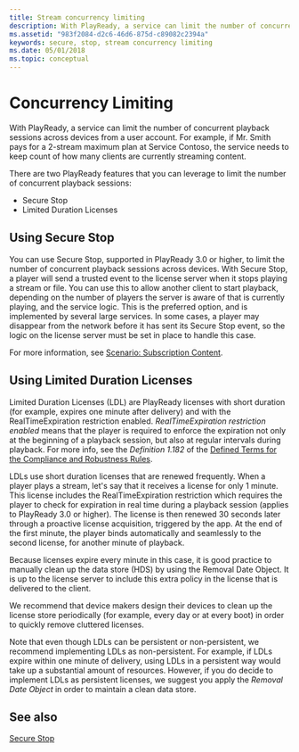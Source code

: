 ```yaml
---
title: Stream concurrency limiting
description: With PlayReady, a service can limit the number of concurrent playback sessions across devices from a user account.
ms.assetid: "983f2084-d2c6-46d6-875d-c89082c2394a"
keywords: secure, stop, stream concurrency limiting
ms.date: 05/01/2018
ms.topic: conceptual
---
```



# Concurrency Limiting

With PlayReady, a service can limit the number of concurrent playback sessions across devices from a user account. For example, if Mr. Smith pays for a 2-stream maximum plan at Service Contoso, the service needs to keep count of how many clients are currently streaming content.

There are two PlayReady features that you can leverage to limit the number of concurrent playback sessions:

* Secure Stop
* Limited Duration Licenses

## Using Secure Stop

You can use Secure Stop, supported in PlayReady 3.0 or higher, to limit the number of concurrent playback sessions across devices.
With Secure Stop, a player will send a trusted event to the license server when it stops playing a stream or file. You can use this to allow another client to start playback, depending on the number of players the server is aware of that is currently playing, and the service logic. This is the preferred option, and is implemented by several large services. In some cases, a player may disappear from the network before it has sent its Secure Stop event, so the logic on the license server must be set in place to handle this case.

For more information, see [Scenario: Subscription Content](../Overview/scenario-subscription-content.md).

## Using Limited Duration Licenses

Limited Duration Licenses (LDL) are PlayReady licenses with short duration (for example, expires one minute after delivery) and with the RealTimeExpiration restriction enabled. *RealTimeExpiration restriction enabled* means that the player is required to enforce the expiration not only at the beginning of a playback session, but also at regular intervals during playback. For more info, see the *Definition 1.182* of the [Defined Terms for the Compliance and Robustness Rules](https://www.microsoft.com/playready/licensing/compliance/).

LDLs use short duration licenses that are renewed frequently. When a player plays a stream, let's say that it receives a license for only 1 minute. This license includes the RealTimeExpiration restriction which requires the player to check for expiration in real time during a playback session (applies to PlayReady 3.0 or higher). The license is then renewed 30 seconds later through a proactive license acquisition, triggered by the app. At the end of the first minute, the player binds automatically and seamlessly to the second license, for another minute of playback.

Because licenses expire every minute in this case, it is good practice to manually clean up the data store (HDS) by using the Removal Date Object. It is up to the license server to include this extra policy in the license that is delivered to the client.

We recommend that device makers design their devices to clean up the license store periodically (for example, every day or at every boot) in order to quickly remove cluttered licenses.

Note that even though LDLs can be persistent or non-persistent, we recommend implementing LDLs as non-persistent. For example, if LDLs expire within one minute of delivery, using LDLs in a persistent way would take up a substantial amount of resources. However, if you do decide to implement LDLs as persistent licenses, we suggest you apply the *Removal Date Object* in order to maintain a clean data store.

## See also

[Secure Stop](secure-stop-pk.md)